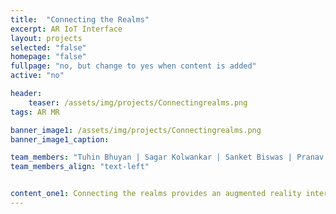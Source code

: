 ```yaml
---
title:  "Connecting the Realms"
excerpt: AR IoT Interface
layout: projects
selected: "false"
homepage: "false"
fullpage: "no, but change to yes when content is added"
active: "no"

header:
    teaser: /assets/img/projects/Connectingrealms.png
tags: AR MR

banner_image1: /assets/img/projects/Connectingrealms.png
banner_image1_caption:

team_members: "Tuhin Bhuyan | Sagar Kolwankar | Sanket Biswas | Pranav Kumar "
team_members_align: "text-left"


content_one1: Connecting the realms provides an augmented reality interface to alter properties and behaviors of physical objects. It uses Fluid Interface's Reality Editor to give the user easy control over daily objects. The user points his phone to the object and an interface pops up giving the information and control layouts along with the services related to the object. In addition to that, it also allows us to establish relationships between digital objects for accomplishing a common task.
---
```

